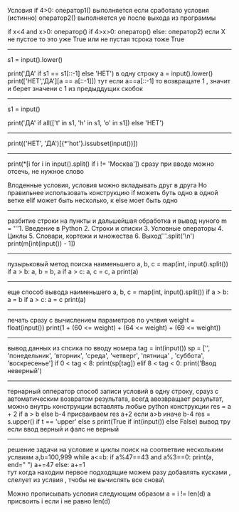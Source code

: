 Условия
if 4>0:
    оператор1()  выполняется если сработало условия (истинно)
оператор2() выполняется уе после выхода из программы

if x<4 and x>0:
     оператор()
if 4>x>0:
    оператор()
else:
    оператор2)
если X не пустое то это уже True или не пустая тсрока тоже True
________
s1 = input().lower()

print('ДА' if s1 == s1[::-1] else 'НЕТ')  в одну строку
a = input().lower()
print(['НЕТ','ДА'][a == a[::-1]])  тут если a==a[::-1]  то возвращате 1 , значит и берет значени с 1 из предыддущих скобок
______________
s1 = input()

print('ДА' if all(['t' in s1, 'h' in s1, 'o' in s1]) else 'НЕТ')
______
print(('НЕТ', 'ДА')[{*'hot'}.issubset(input())])
_______
print(*[i for i in input().split() if i != 'Москва'])  сразу при вводе можно отсечь, не нужное слово

Влоденные условия, условия можно вкладывать друг в друга
Но правильнее использовать конструкцию 
if  можеть буть одно в одной ветке
elif может быть несколько, к
else  моет быть одно
________________
разбитие строки на пункты и дальшейшая обработка и вывод нуного
m = '''1. Введение в Python
2. Строки и списки
3. Условные операторы
4. Циклы
5. Словари, кортежи и множества
6. Выход'''.split('\n')
print(m[int(input()) - 1])
__________________
пузырьковый метод поиска наименьшего
a, b, c = map(int, input().split())
if a > b:
    a, b = b, a
if a > c:
    a, c = c, a
print(a)
______________________
еще способ вывода наименьшего
a, b, c = map(int, input().split())
if a > b:
    a = b
if a > c:
    a = c
print(a)
___________________
печать сразу с вычислением параметров по учлвия
weight = float(input())
print(1 + (60 <= weight) + (64 <= weight) + (69 <= weight))
_____________
вывод данных из спсика по вводу номера
tag = int(input())
sp = ['', 'понедельник', 'вторник', 'среда', 'четверг', 'пятница' , 'суббота', 'воскресенье']
if 0 < tag < 8:
  print(sp[tag])
elif 8 < tag < 0:
  print('Ввод неверный')
______________________________
тернарный опператор
способ записи условий в одну строку, срауз с автоматическим возвратом результата, всегд авозвращает результат, 
можно внутрь конструкции вставлять любые python конструкции
res = a + 2 if a > b else b-4   присваиваем res a+2 если a>b иначе b-4
res = s.upper() if t == 'upper' else s
print(True if int(input()) else False) вывод тру если ввод верный и фалс не верный

____________
решение задачи на условие и циклы
поиск на соответвие нескольким услвиям
a,b=100,999
while a<=b:
    if a%47==43 and a%3==0:
        print(a, end=" ")
        a+=47
    else:
        a+=1  
        тут когда находим первое подходящие можем разу добавлять кусками , слелует из услвия , тчобы не вычислять все снова\

Можно прописывать условия следующим образом
    a = i  != len(d)        a присвоить i если i не равно len(d)